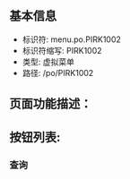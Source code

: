 
## 基本信息

- 标识符: menu.po.PIRK1002
- 标识符缩写: PIRK1002
- 类型: 虚拟菜单
- 路径: /po/PIRK1002

## 页面功能描述：





## 按钮列表:


### 查询


